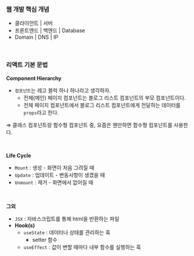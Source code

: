 ### 웹 개발 핵심 개념

- 클라이언트 | 서버
- 프론트엔드 | 백엔드 | Database
- Domain | DNS | IP

<br>

### 리액트 기본 문법

**Component Hierarchy**

- `컴포넌트`는 레고 블럭 하나 하나라고 생각하자.
    - 전체(메인) 페이지 컴포넌트는 블로그 리스트 컴포넌트의 부모 컴포넌트이다.
    - 전체 페이지 컴포넌트에서 블로그 리스트 컴포넌트에게 전달하는 데이터를 `props`라고 한다.

⇒ 클래스 컴포넌트랑 함수형 컴포넌트 중, 요즘은 웬만하면 함수형 컴포넌트를 사용한다.

<br>

**Life Cycle**

- `Mount` : 생성 - 화면이 처음 그려질 때
- `Update` : 업데이트 - 변동사항이 생겼을 때
- `Unmount` : 제거 - 화면에서 없어질 때

<br>

**그외**

- `JSX` : 자바스크립트를 통해 html을 반환하는 파일
- **Hook(s)**
    - `useState` : 데이터나 상태를 관리하는 훅
        - setter 함수
    - `useEffect` : 값이 변할 때마다 내부 함수를 실행하는 훅